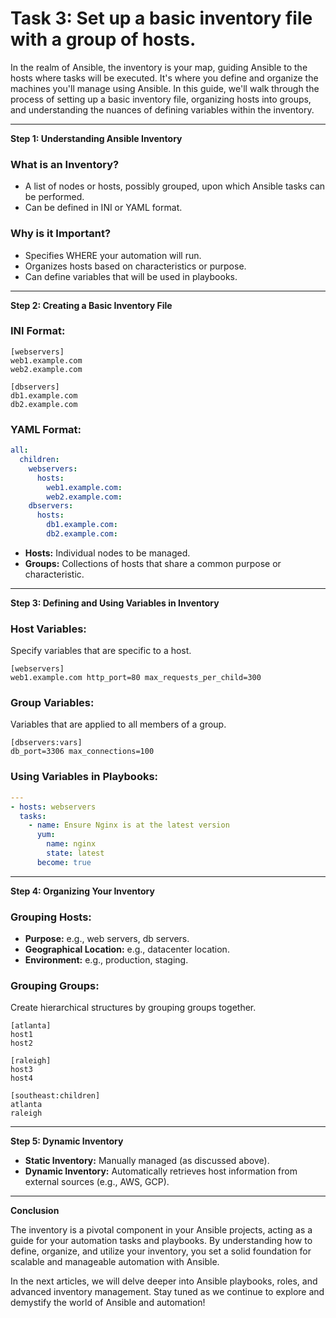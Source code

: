 # Task 3: Set up a basic inventory file with a group of hosts.

In the realm of Ansible, the inventory is your map, guiding Ansible to the hosts where tasks will be executed. It's where you define and organize the machines you'll manage using Ansible. In this guide, we'll walk through the process of setting up a basic inventory file, organizing hosts into groups, and understanding the nuances of defining variables within the inventory.

---

**Step 1: Understanding Ansible Inventory**

### **What is an Inventory?**

- A list of nodes or hosts, possibly grouped, upon which Ansible tasks can be performed.
- Can be defined in INI or YAML format.

### **Why is it Important?**

- Specifies WHERE your automation will run.
- Organizes hosts based on characteristics or purpose.
- Can define variables that will be used in playbooks.

---

**Step 2: Creating a Basic Inventory File**

### **INI Format:**

```
[webservers]
web1.example.com
web2.example.com

[dbservers]
db1.example.com
db2.example.com
```

### **YAML Format:**

```yaml
all:
  children:
    webservers:
      hosts:
        web1.example.com:
        web2.example.com:
    dbservers:
      hosts:
        db1.example.com:
        db2.example.com:
```

- **Hosts:** Individual nodes to be managed.
- **Groups:** Collections of hosts that share a common purpose or characteristic.

---

**Step 3: Defining and Using Variables in Inventory**

### **Host Variables:**

Specify variables that are specific to a host.

```
[webservers]
web1.example.com http_port=80 max_requests_per_child=300
```

### **Group Variables:**

Variables that are applied to all members of a group.

```
[dbservers:vars]
db_port=3306 max_connections=100
```

### **Using Variables in Playbooks:**

```yaml
---
- hosts: webservers
  tasks:
    - name: Ensure Nginx is at the latest version
      yum:
        name: nginx
        state: latest
      become: true
```

---

**Step 4: Organizing Your Inventory**

### **Grouping Hosts:**

- **Purpose:** e.g., web servers, db servers.
- **Geographical Location:** e.g., datacenter location.
- **Environment:** e.g., production, staging.

### **Grouping Groups:**

Create hierarchical structures by grouping groups together.

```
[atlanta]
host1
host2

[raleigh]
host3
host4

[southeast:children]
atlanta
raleigh
```

---

**Step 5: Dynamic Inventory**

- **Static Inventory:** Manually managed (as discussed above).
- **Dynamic Inventory:** Automatically retrieves host information from external sources (e.g., AWS, GCP).

---

**Conclusion**

The inventory is a pivotal component in your Ansible projects, acting as a guide for your automation tasks and playbooks. By understanding how to define, organize, and utilize your inventory, you set a solid foundation for scalable and manageable automation with Ansible.

In the next articles, we will delve deeper into Ansible playbooks, roles, and advanced inventory management. Stay tuned as we continue to explore and demystify the world of Ansible and automation!